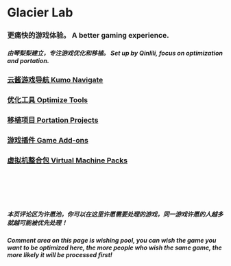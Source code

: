 # Glacier Lab 
### 更痛快的游戏体验。 A better gaming experience.  
##### 由琴梨梨建立，专注游戏优化和移植。 Set up by Qinlili, focus on optimization and portation.  

### [云酱游戏导航 Kumo Navigate](https://kumo.qinlili.bid)  
### [优化工具 Optimize Tools](Tools/README.md)  
### [移植项目 Portation Projects](Port/README.md)  
### [游戏插件 Game Add-ons](Addon/README.md)  
### [虚拟机整合包 Virtual Machine Packs](VM/README.md)  



<br><br><br><br>

##### 本页评论区为许愿池，你可以在这里许愿需要处理的游戏，同一游戏许愿的人越多就越可能被优先处理！  
##### Comment area on this page is wishing pool, you can wish the game you want to be optimized here, the more people who wish the same game, the more likely it will be processed first!